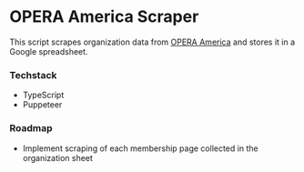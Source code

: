 # OPERA America Scraper

This script scrapes organization data from [OPERA America](https://www.operaamerica.org/) and stores it in a Google spreadsheet.

### Techstack

- TypeScript
- Puppeteer

### Roadmap

- Implement scraping of each membership page collected in the organization sheet
